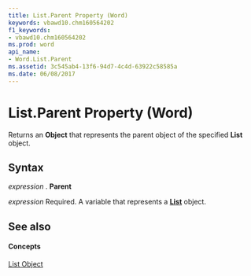 ```yaml
---
title: List.Parent Property (Word)
keywords: vbawd10.chm160564202
f1_keywords:
- vbawd10.chm160564202
ms.prod: word
api_name:
- Word.List.Parent
ms.assetid: 3c545ab4-13f6-94d7-4c4d-63922c58585a
ms.date: 06/08/2017
---
```



# List.Parent Property (Word)

Returns an **Object** that represents the parent object of the specified **List** object.


## Syntax

 _expression_ . **Parent**

 _expression_ Required. A variable that represents a **[List](list-object-word.md)** object.


## See also


#### Concepts


[List Object](list-object-word.md)

